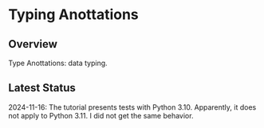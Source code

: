 # Typing Anottations

## Overview

Type Anottations: data typing.

## Latest Status

2024-11-16: The tutorial presents tests with Python 3.10. Apparently, it does not apply to Python 3.11. I did not get the same behavior.